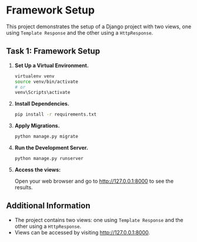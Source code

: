 # Framework Setup

This project demonstrates the setup of a Django project with two views, one using `Template Response` and the other using a `HttpResponse`.

## Task 1: Framework Setup

1. **Set Up a Virtual Environment.**

    ```bash
    virtualenv venv
    source venv/bin/activate
    # or
    venv\Scripts\activate
    ```

2. **Install Dependencies.**

    ```bash
    pip install -r requirements.txt
    ```

3. **Apply Migrations.**

    ```bash
    python manage.py migrate
    ```

4. **Run the Development Server.**

    ```bash
    python manage.py runserver
    ```

5. **Access the views:**

   Open your web browser and go to http://127.0.0.1:8000 to see the results.

## Additional Information

- The project contains two views: one using `Template Response` and the other using a `HttpResponse`.
- Views can be accessed by visiting http://127.0.0.1:8000.
